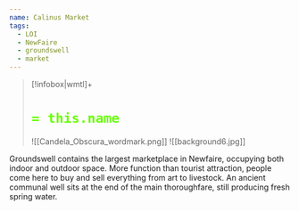 ```yaml
---
name: Calinus Market
tags:
  - LOI
  - NewFaire
  - groundswell
  - market
---
```


> [!infobox|wmtl]+
> # <font color="#66ff00">`= this.name`</font>
> ![[Candela_Obscura_wordmark.png]] 
> ![[background6.jpg]] 

Groundswell contains the largest marketplace in Newfaire, occupying both indoor and outdoor space. More function than tourist attraction, people come here to buy and sell everything from art to livestock. An ancient communal well sits at the end of the main thoroughfare, still producing fresh spring water.


